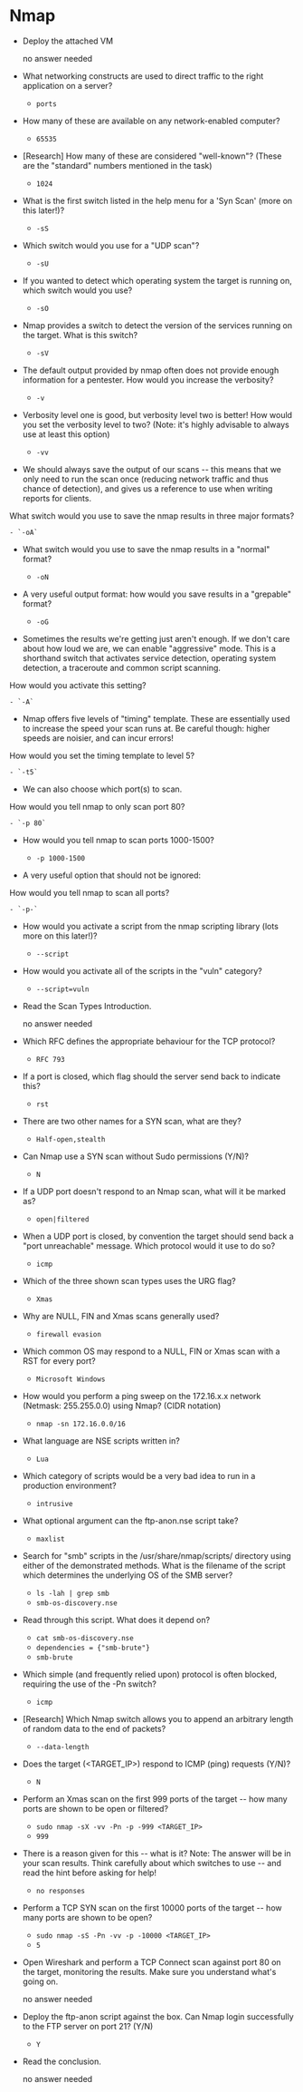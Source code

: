 # Nmap

- Deploy the attached VM

	no answer needed

- What networking constructs are used to direct traffic to the right application on a server?

	- `ports`

- How many of these are available on any network-enabled computer?

	- `65535`

- [Research] How many of these are considered "well-known"? (These are the "standard" numbers mentioned in the task)

	- `1024`

- What is the first switch listed in the help menu for a 'Syn Scan' (more on this later!)?

	- `-sS`

- Which switch would you use for a "UDP scan"?

	- `-sU`

- If you wanted to detect which operating system the target is running on, which switch would you use?

	- `-sO`

- Nmap provides a switch to detect the version of the services running on the target. What is this switch?

	- `-sV`

- The default output provided by nmap often does not provide enough information for a pentester. How would you increase the verbosity?

	- `-v`

- Verbosity level one is good, but verbosity level two is better! How would you set the verbosity level to two?
(Note: it's highly advisable to always use at least this option)

	- `-vv`

- We should always save the output of our scans -- this means that we only need to run the scan once (reducing network traffic and thus chance of detection), and gives us a reference to use when writing reports for clients.

What switch would you use to save the nmap results in three major formats?

	- `-oA`

- What switch would you use to save the nmap results in a "normal" format?

	- `-oN`

- A very useful output format: how would you save results in a "grepable" format?

	- `-oG`

- Sometimes the results we're getting just aren't enough. If we don't care about how loud we are, we can enable "aggressive" mode. This is a shorthand switch that activates service detection, operating system detection, a traceroute and common script scanning.

How would you activate this setting?

	- `-A`

- Nmap offers five levels of "timing" template. These are essentially used to increase the speed your scan runs at. Be careful though: higher speeds are noisier, and can incur errors!

How would you set the timing template to level 5?

	- `-t5`

- We can also choose which port(s) to scan.

How would you tell nmap to only scan port 80?

	- `-p 80`

- How would you tell nmap to scan ports 1000-1500?

	- `-p 1000-1500`

- A very useful option that should not be ignored:

How would you tell nmap to scan all ports?

	- `-p-`

- How would you activate a script from the nmap scripting library (lots more on this later!)?

	- `--script`

- How would you activate all of the scripts in the "vuln" category?

	- `--script=vuln`

- Read the Scan Types Introduction.

	no answer needed

- Which RFC defines the appropriate behaviour for the TCP protocol?

	- `RFC 793`

- If a port is closed, which flag should the server send back to indicate this?

	- `rst`

- There are two other names for a SYN scan, what are they?

	- `Half-open,stealth`

- Can Nmap use a SYN scan without Sudo permissions (Y/N)?

	- `N`

- If a UDP port doesn't respond to an Nmap scan, what will it be marked as?

	- `open|filtered`

- When a UDP port is closed, by convention the target should send back a "port unreachable" message. Which protocol would it use to do so?

	- `icmp`

- Which of the three shown scan types uses the URG flag?

	- `Xmas`

- Why are NULL, FIN and Xmas scans generally used?

	- `firewall evasion`

- Which common OS may respond to a NULL, FIN or Xmas scan with a RST for every port?

	- `Microsoft Windows`

- How would you perform a ping sweep on the 172.16.x.x network (Netmask: 255.255.0.0) using Nmap? (CIDR notation)

	- `nmap -sn 172.16.0.0/16`

- What language are NSE scripts written in?

	- `Lua`

- Which category of scripts would be a very bad idea to run in a production environment?

	- `intrusive`

- What optional argument can the ftp-anon.nse script take?

	- `maxlist`

- Search for "smb" scripts in the /usr/share/nmap/scripts/ directory using either of the demonstrated methods.
What is the filename of the script which determines the underlying OS of the SMB server?

	- `ls -lah | grep smb`
	- `smb-os-discovery.nse`

- Read through this script. What does it depend on?

	- `cat smb-os-discovery.nse`
	- `dependencies = {"smb-brute"}`
	- `smb-brute`

- Which simple (and frequently relied upon) protocol is often blocked, requiring the use of the -Pn switch?

	- `icmp`

- [Research] Which Nmap switch allows you to append an arbitrary length of random data to the end of packets?

	- `--data-length`

- Does the target (<TARGET_IP>) respond to ICMP (ping) requests (Y/N)?

	- `N`

- Perform an Xmas scan on the first 999 ports of the target -- how many ports are shown to be open or filtered?

	- `sudo nmap -sX -vv -Pn -p -999 <TARGET_IP>`
	- `999`

- There is a reason given for this -- what is it?
Note: The answer will be in your scan results. Think carefully about which switches to use -- and read the hint before asking for help!

	- `no responses`

- Perform a TCP SYN scan on the first 10000 ports of the target -- how many ports are shown to be open?

	- `sudo nmap -sS -Pn -vv -p -10000 <TARGET_IP>`
	- `5`

- Open Wireshark and perform a TCP Connect scan against port 80 on the target, monitoring the results. Make sure you understand what's going on.

	no answer needed

- Deploy the ftp-anon script against the box. Can Nmap login successfully to the FTP server on port 21? (Y/N)

	- `Y`

- Read the conclusion.

	no answer needed




